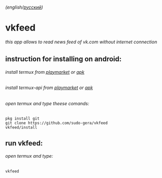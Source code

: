 ###### (english/[русский](README.rus.md))
# vkfeed
###### this app allows to read news feed of vk.com without internet connection
## instruction for installing on android:
###### install termux from [playmarket](https://play.google.com/store/apps/details?id=com.termux) or [apk](https://github.com/sudo-gera/vkfeed/blob/main/termux.apk?raw=true)
###### install termux-api from [playmarket](https://play.google.com/store/apps/details?id=com.termux.api) or [apk](https://github.com/sudo-gera/vkfeed/blob/main/termux_api.apk?raw=true)
###### open termux and type theese comands:
```
pkg install git
git clone https://github.com/sudo-gera/vkfeed
vkfeed/install
```
## run vkfeed:
###### open termux and type:
```
vkfeed
```
